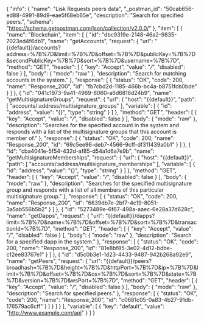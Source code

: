 {
  "info": {
    "name": "Lisk Requests peers data",
    "_postman_id": "50cab656-ed88-4991-89d9-eae5f68eb65e",
    "description": "Search for specified peers.",
    "schema": "https://schema.getpostman.com/json/collection/v2.0.0/"
  },
  "item": [
    {
      "name": "Blockchain",
      "item": [
        {
          "id": "dbc9319e-2148-46a2-9835-7023ed4f6db1",
          "name": "getAccounts",
          "request": {
            "url": "{{default}}/accounts?address=%7B%7D&limit=%7B%7D&offset=%7B%7D&publicKey=%7B%7D&secondPublicKey=%7B%7D&sort=%7B%7D&username=%7B%7D",
            "method": "GET",
            "header": [
              {
                "key": "Accept",
                "value": "*/*",
                "disabled": false
              }
            ],
            "body": {
              "mode": "raw"
            },
            "description": "Search for matching accounts in the system."
          },
          "response": [
            {
              "status": "OK",
              "code": 200,
              "name": "Response_200",
              "id": "fb7cbd2d-1185-466b-bc4a-b8751fcb0bde"
            }
          ]
        },
        {
          "id": "041c1973-9a41-4969-8060-a6d6816d24b9",
          "name": "getMultisignatureGroups",
          "request": {
            "url": {
              "host": "{{default}}",
              "path": [
                "accounts/:address/multisignature_groups"
              ],
              "variable": [
                {
                  "id": "address",
                  "value": "{}",
                  "type": "string"
                }
              ]
            },
            "method": "GET",
            "header": [
              {
                "key": "Accept",
                "value": "*/*",
                "disabled": false
              }
            ],
            "body": {
              "mode": "raw"
            },
            "description": "Searches for the specified account in the system and responds with a list of the multisignature groups that this account is member of."
          },
          "response": [
            {
              "status": "OK",
              "code": 200,
              "name": "Response_200",
              "id": "69c5ee96-deb7-4566-9cff-df311439a0b1"
            }
          ]
        },
        {
          "id": "cba4041e-5f54-432d-af85-d54a1d6a7e9b",
          "name": "getMultisignatureMemberships",
          "request": {
            "url": {
              "host": "{{default}}",
              "path": [
                "accounts/:address/multisignature_memberships"
              ],
              "variable": [
                {
                  "id": "address",
                  "value": "{}",
                  "type": "string"
                }
              ]
            },
            "method": "GET",
            "header": [
              {
                "key": "Accept",
                "value": "*/*",
                "disabled": false
              }
            ],
            "body": {
              "mode": "raw"
            },
            "description": "Searches for the specified multisignature group and responds with a list of all members of this particular multisignature group."
          },
          "response": [
            {
              "status": "OK",
              "code": 200,
              "name": "Response_200",
              "id": "6639db7e-2bf7-4c19-8051-3a5ab556b5b2"
            }
          ]
        },
        {
          "id": "5273489e-6f67-498a-aaec-6e28a37d628c",
          "name": "getDapps",
          "request": {
            "url": "{{default}}/dapps?limit=%7B%7D&name=%7B%7D&offset=%7B%7D&sort=%7B%7D&transactionId=%7B%7D",
            "method": "GET",
            "header": [
              {
                "key": "Accept",
                "value": "*/*",
                "disabled": false
              }
            ],
            "body": {
              "mode": "raw"
            },
            "description": "Search for a specified dapp in the system."
          },
          "response": [
            {
              "status": "OK",
              "code": 200,
              "name": "Response_200",
              "id": "81e8bf85-3e02-4d12-bdbe-c12ee83767e1"
            }
          ]
        },
        {
          "id": "d5c0b3e1-1d23-4433-9487-942b268a92e9",
          "name": "getPeers",
          "request": {
            "url": "{{default}}/peers?broadhash=%7B%7D&height=%7B%7D&httpPort=%7B%7D&ip=%7B%7D&limit=%7B%7D&offset=%7B%7D&os=%7B%7D&sort=%7B%7D&state=%7B%7D&version=%7B%7D&wsPort=%7B%7D",
            "method": "GET",
            "header": [
              {
                "key": "Accept",
                "value": "*/*",
                "disabled": false
              }
            ],
            "body": {
              "mode": "raw"
            },
            "description": "Search for specified peers."
          },
          "response": [
            {
              "status": "OK",
              "code": 200,
              "name": "Response_200",
              "id": "c0681c05-0a83-4b27-91db-176579ac6cff"
            }
          ]
        }
      ]
    }
  ],
  "variable": [
    {
      "key": "default",
      "value": "http://www.example.com/api"
    }
  ]
}